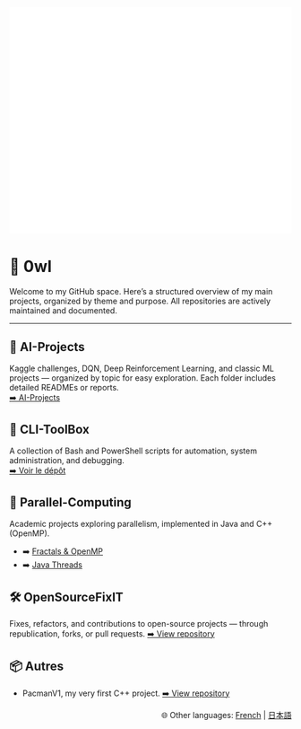 ![Metrics](https://github.com/JulienDesdo/JulienDesdo/blob/main/github-metrics.svg)

# 🦉 0wI 

Welcome to my GitHub space.
Here’s a structured overview of my main projects, organized by theme and purpose.
All repositories are actively maintained and documented.

---

## 🤖 AI-Projects
Kaggle challenges, DQN, Deep Reinforcement Learning, and classic ML projects —
organized by topic for easy exploration.
Each folder includes detailed READMEs or reports.
<br>
[➡️ AI-Projects](https://github.com/JulienDesdo/AI-Projects.git)

## 🧰 CLI-ToolBox
A collection of Bash and PowerShell scripts for automation, system administration, and debugging. <br>
[➡️ Voir le dépôt](https://github.com/JulienDesdo/CLI-Toolbox.git)

## 🔁 Parallel-Computing
Academic projects exploring parallelism, implemented in Java and C++ (OpenMP). <br>

- ➡️ [Fractals & OpenMP](https://github.com/JulienDesdo/OpenMP_fractales)
- ➡️ [Java Threads](https://github.com/JulienDesdo/JavaThread_PracticalWork)

## 🛠️ OpenSourceFixIT
Fixes, refactors, and contributions to open-source projects — through republication, forks, or pull requests.
[➡️ View repository](https://github.com/JulienDesdo/OpenSource-FixIt.git)

## 📦 Autres

- PacmanV1, my very first C++ project. [➡️ View repository](https://github.com/JulienDesdo/PacmanV1)

<p align="right">
  🌐 Other languages:
  <a href="README.md">French</a> |
  <a href="README.ja.md">日本語</a>
</p>
